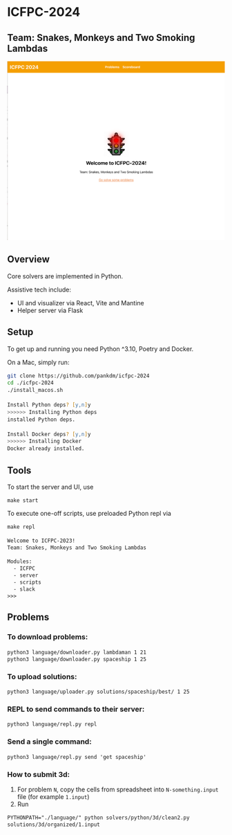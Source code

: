 # ICFPC-2024

## Team: Snakes, Monkeys and Two Smoking Lambdas

![splash](repo/splash.png)

## Overview

Core solvers are implemented in Python.

Assistive tech include:
 - UI and visualizer via React, Vite and Mantine
 - Helper server via Flask

## Setup

To get up and running you need Python ^3.10, Poetry and Docker.

On a Mac, simply run:

```zsh
git clone https://github.com/pankdm/icfpc-2024
cd ./icfpc-2024
./install_macos.sh

Install Python deps? [y,n]y
>>>>>> Installing Python deps
installed Python deps.

Install Docker deps? [y,n]y
>>>>>> Installing Docker
Docker already installed.
````

## Tools

To start the server and UI, use

```
make start
```

To execute one-off scripts, use preloaded Python repl via

```
make repl

Welcome to ICFPC-2023!
Team: Snakes, Monkeys and Two Smoking Lambdas

Modules:
  - ICFPC
  - server
  - scripts
  - slack
>>>
```


## Problems


### To download problems:

```
python3 language/downloader.py lambdaman 1 21
python3 language/downloader.py spaceship 1 25
```

### To upload solutions:

```
python3 language/uploader.py solutions/spaceship/best/ 1 25
```


### REPL to send commands to their server:

```
python3 language/repl.py repl
```

### Send a single command:

```
python3 language/repl.py send 'get spaceship'
```

### How to submit 3d:

1. For problem `N`, copy the cells from spreadsheet into `N-something.input` file (for example `1.input`)
2. Run 

```
PYTHONPATH="./language/" python solvers/python/3d/clean2.py solutions/3d/organized/1.input
```
